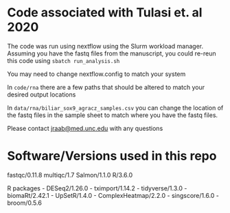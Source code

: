 # Code associated with Tulasi et. al 2020

The code was run using nextflow using the Slurm workload manager.
Assuming you have the fastq files from the manuscript, you could re-reun this code using 
`sbatch run_analysis.sh`

You may  need to change nextflow.config to match your system

In `code/rna` there are a few paths that should be altered to match your desired output locations

In `data/rna/biliar_sox9_agracz_samples.csv` you can change the location of the fastq files in the sample sheet to match where you have the fastq files. 


Please contact jraab@med.unc.edu with any questions

# Software/Versions used in this repo
fastqc/0.11.8
multiqc/1.7
Salmon/1.1.0
R/3.6.0

R packages
    - DESeq2/1.26.0
    - tximport/1.14.2
    - tidyverse/1.3.0
    - biomaRt/2.42.1
    - UpSetR/1.4.0
    - ComplexHeatmap/2.2.0
    - singscore/1.6.0
    - broom/0.5.6



